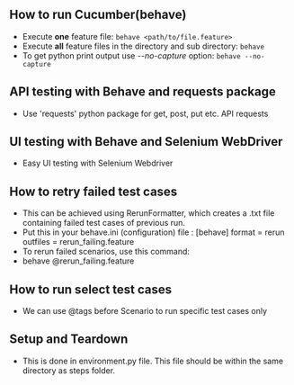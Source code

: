 ## How to run Cucumber(behave)
- Execute **one** feature file: `behave <path/to/file.feature>`
- Execute **all** feature files in the directory and sub directory: `behave`
- To get python print output use *--no-capture* option: `behave --no-capture`

## API testing with Behave and requests package
- Use 'requests' python package for get, post, put etc. API requests

## UI testing with Behave and Selenium WebDriver
- Easy UI testing with Selenium Webdriver

## How to retry failed test cases
- This can be achieved using RerunFormatter, which creates a .txt file containing failed test cases of previous run.
- Put this in your behave.ini (configuration) file :
[behave]
format   = rerun
outfiles = rerun_failing.feature
- To rerun failed scenarios, use this command: 
- behave @rerun_failing.feature

## How to run select test cases
- We can use @tags before Scenario to run specific test cases only

## Setup and Teardown
- This is done in environment.py file. This file should be within the same directory as steps folder.